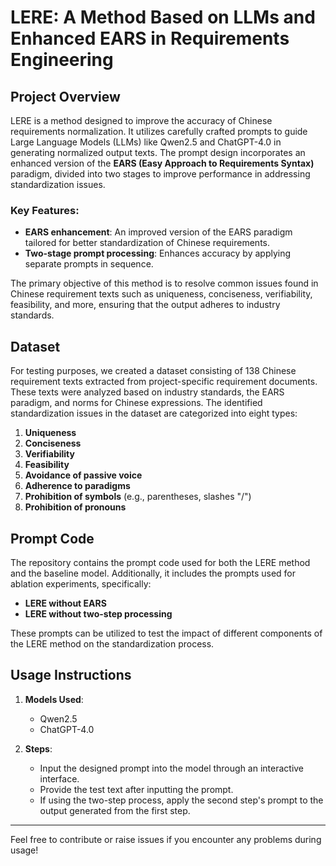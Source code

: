 # LERE: A Method Based on LLMs and Enhanced EARS in Requirements Engineering

## Project Overview
LERE is a method designed to improve the accuracy of Chinese requirements normalization. It utilizes carefully crafted prompts to guide Large Language Models (LLMs) like Qwen2.5 and ChatGPT-4.0 in generating normalized output texts. The prompt design incorporates an enhanced version of the **EARS (Easy Approach to Requirements Syntax)** paradigm, divided into two stages to improve performance in addressing standardization issues.

### Key Features:
- **EARS enhancement**: An improved version of the EARS paradigm tailored for better standardization of Chinese requirements.
- **Two-stage prompt processing**: Enhances accuracy by applying separate prompts in sequence.

  
The primary objective of this method is to resolve common issues found in Chinese requirement texts such as uniqueness, conciseness, verifiability, feasibility, and more, ensuring that the output adheres to industry standards.

## Dataset
For testing purposes, we created a dataset consisting of 138 Chinese requirement texts extracted from project-specific requirement documents. These texts were analyzed based on industry standards, the EARS paradigm, and norms for Chinese expressions. The identified standardization issues in the dataset are categorized into eight types:

1. **Uniqueness**
2. **Conciseness**
3. **Verifiability**
4. **Feasibility**
5. **Avoidance of passive voice**
6. **Adherence to paradigms**
7. **Prohibition of symbols** (e.g., parentheses, slashes "/")
8. **Prohibition of pronouns**

## Prompt Code
The repository contains the prompt code used for both the LERE method and the baseline model. Additionally, it includes the prompts used for ablation experiments, specifically:

- **LERE without EARS**
- **LERE without two-step processing**

These prompts can be utilized to test the impact of different components of the LERE method on the standardization process.

## Usage Instructions
1. **Models Used**: 
   - Qwen2.5
   - ChatGPT-4.0
   
2. **Steps**:
   - Input the designed prompt into the model through an interactive interface.
   - Provide the test text after inputting the prompt.
   - If using the two-step process, apply the second step's prompt to the output generated from the first step.



---

Feel free to contribute or raise issues if you encounter any problems during usage!
